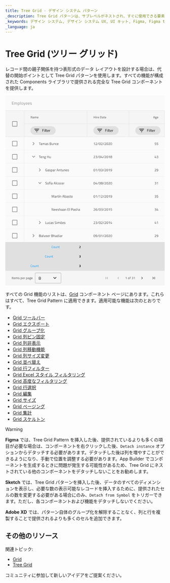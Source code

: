 ```yaml
---
title: Tree Grid - デザイン システム パターン
_description: Tree Grid パターンは、サブレベルがネストされ、すぐに使用できる要素に機能が適用された Tree Grid コンポーネントを表します。
_keywords: デザイン システム, デザイン システム UX, UI キット, Figma, Figma to Angular, Figma からコードをエクスポート, Figma to HTML, Figma UI キット, Sketch, Ignite UI for Angular, Sketch to Angular, Angular, Angular デザイン システム, Sketch からコードをエクスポート, Angular 用のデザイン キット, Sketch HTML, Sketch to HTML, Sketch UI キット, Adobe XD, Adobe XD to Angular, Adobe XD からコードをエクスポート, Adobe XD to HTML, Adobe XD UI キット
_language: ja
---
```


# Tree Grid (ツリー グリッド)

レコード間の親子関係を持つ表形式のデータ レイアウトを設計する場合は、代替の開始ポイントとして Tree Grid パターンを使用します。すべての機能が構成された Components ライブラリで提供される完全な Tree Grid コンポーネントを提供します。

<img class="responsive-img" src="../images/tree_grid.png" srcset="../images/tree_grid@2x.png 2x" />

すべての Grid 機能のリストは、[Grid](../components/grid.md) コンポーネント ページにあります。これらはすべて、Tree Grid Pattern に適用できます。適用可能な機能は次のとおりです。

- [Grid ツールバー](../components/grid-toolbar.md)
- [Grid エクスポート](../components/grid-export.md)
- [Grid グループ化](../components/grid-grouping.md)
- [Grid 列ピン固定](../components/grid-column-pinning.md)
- [Grid 列非表示](../components/grid-column-hiding.md)
- [Grid 列移動機能](../components/grid-column-moving.md)
- [Grid 列サイズ変更](../components/grid-column-resizing.md)
- [Grid 並べ替え](../components/grid-sorting.md)
- [Grid 行フィルター](../components/grid-row-filter.md)
- [Grid Excel スタイル フィルタリング](../components/grid-excel-style-filter.md)
- [Grid 高度なフィルタリング](../components/grid-advanced-filter.md)
- [Grid 行選択](../components/grid-row-selection.md)
- [Grid 編集](../components/grid-editing.md)
- [Grid サイズ](../components/grid-sizes.md)
- [Grid ページング](../components/grid-paging.md)
- [Grid 集計](../components/grid-summaries.md)
- [Grid スケルトン](../components/grid-skeleton.md)

> [!WARNING]
> **Figma** では、Tree Grid Pattern を挿入した後、提供されているよりも多くの項目が必要な場合は、コンポーネントを右クリックした後、`Detach instance` オプションからデタッチする必要があります。デタッチした後は列を増やすことができるようになり、手動で位置を調整する必要があります。App Builder でコンポーネントを生成するときに問題が発生する可能性があるため、Tree Grid にネストされている他のコンポーネントをデタッチしないことをお勧めします。
>
> **Sketch** では、Tree Grid パターンを挿入した後、データのすべてのディメンションを表示し、必要な数の表示可能なレコードを挿入するために、提供されたセルの数を変更する必要がある場合にのみ、`Detach from Symbol` をトリガーできます。ただし、各コンポーネントおよび機能をデタッチしないでください。
>
> **Adobe XD** では、パターン自体のグループ化を解除することなく、列と行を複製することで提供されるよりも多くのセルを追加できます。

## その他のリソース

関連トピック:

- [Grid](../components/grid.md)
- [Tree Grid](../components/tree-grid.md)

コミュニティに参加して新しいアイデアをご提案ください。
